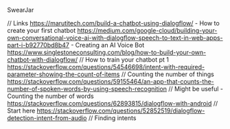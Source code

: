 SwearJar

// Links
https://marutitech.com/build-a-chatbot-using-dialogflow/ - How to create your first chatbot
https://medium.com/google-cloud/building-your-own-conversational-voice-ai-with-dialogflow-speech-to-text-in-web-apps-part-i-b92770bd8b47 - Creating an AI Voice Bot
https://www.singlestoneconsulting.com/blog/how-to-build-your-own-chatbot-with-dialogflow/ // How to train your chatbot pt 1
https://stackoverflow.com/questions/54546698/intent-with-required-parameter-showing-the-count-of-items // Counting the number of things
https://stackoverflow.com/questions/59155464/an-app-that-counts-the-number-of-spoken-words-by-using-speech-recognition // Might be useful - Counting the number of words
https://stackoverflow.com/questions/62893815/dialogflow-with-android // Start here
https://stackoverflow.com/questions/52852519/dialogflow-detection-intent-from-audio // Finding intents
